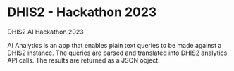 # DHIS2 - Hackathon 2023

DHIS2 AI Hackathon 2023

AI Analytics is an app that enables plain text queries to be made against a DHIS2 instance. The queries are parsed and translated into DHIS2 analytics API calls. The results are returned as a JSON object.



